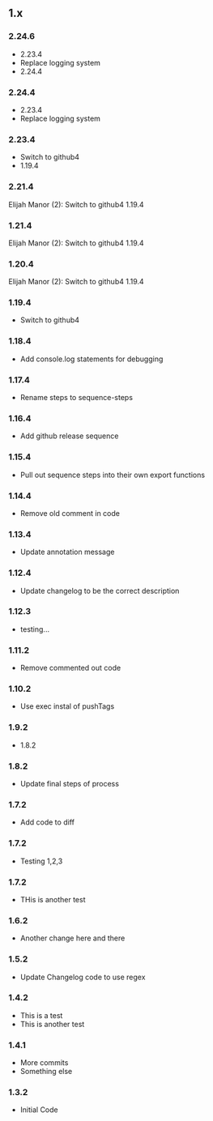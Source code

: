 ## 1.x

### 2.24.6

* 2.23.4
* Replace logging system
* 2.24.4

### 2.24.4

* 2.23.4
* Replace logging system

### 2.23.4

* Switch to github4
* 1.19.4

### 2.21.4

Elijah Manor (2):
      Switch to github4
      1.19.4


### 1.21.4

Elijah Manor (2):
      Switch to github4
      1.19.4


### 1.20.4

Elijah Manor (2):
      Switch to github4
      1.19.4


### 1.19.4

* Switch to github4

### 1.18.4

* Add console.log statements for debugging

### 1.17.4

* Rename steps to sequence-steps

### 1.16.4

* Add github release sequence

### 1.15.4

* Pull out sequence steps into their own export functions

### 1.14.4

* Remove old comment in code

### 1.13.4

* Update annotation message

### 1.12.4

* Update changelog to be the correct description

### 1.12.3

* testing...

### 1.11.2

* Remove commented out code

### 1.10.2

* Use exec instal of pushTags

### 1.9.2

* 1.8.2

### 1.8.2

* Update final steps of process

### 1.7.2

* Add code to diff

### 1.7.2

* Testing 1,2,3

### 1.7.2

* THis is another test

### 1.6.2

* Another change here and there

### 1.5.2

* Update Changelog code to use regex

### 1.4.2

* This is a test
* This is another test

### 1.4.1

* More commits
* Something else

### 1.3.2

* Initial Code
